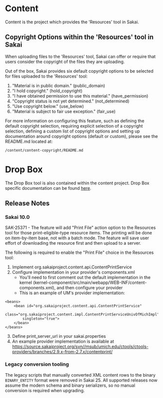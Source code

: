 # Content

Content is the project which provides the 'Resources' tool in Sakai.

## Copyright Options within the 'Resources' tool in Sakai

When uploading files to the 'Resources' tool, Sakai can offer or require that users consider the copyright of the files they are uploading.

Out of the box, Sakai provides six default copyright options to be selected for files uploaded to the 'Resources' tool:

1. "Material is in public domain." (public_domain)
2. "I hold copyright." (hold_copyright)
3. "I have obtained permission to use this material." (have_permission)
4. "Copyright status is not yet determined." (not_determined)
5. "Use copyright below." (use_below)
6. "Material is subject to fair use exception." (fair_use)

For more information on configuring this feature, such as defining the default copyright selection, requiring explicit selection of a copyright selection, defining a custom list of
copyright options and setting up documentation around copyright options (default or custom), please see the README.md located at:

```
/content/content-copyright/README.md
```

# Drop Box

The Drop Box tool is also contained within the content project. Drop Box specific documentation can be found [here](./DropBox.md).

## Release Notes

### Sakai 10.0

SAK-25371 - The feature will add "Print File" action option to the Resources tool for those print-eligible-type resource items.
The printing will be done on item-by-item base, not with a batch mode. The feature will save user effort of downloading the resource first and then upload to a  server.

The following is required to enable the "Print File" choice in the Resources tool:

1. Implement org.sakaiproject.content.api.ContentPrintService
2. Configure implementation in your provider's components.xml
	* You'll need to first comment out the default implementation in the kernel (kernel-component/src/main/webapp/WEB-INF/content-components.xml), and then configure your provider
	* This is an example of UM's provider implementation:

```
<beans>
	<bean id="org.sakaiproject.content.api.ContentPrintService"
		class="org.sakaiproject.content.impl.ContentPrintServiceUnivOfMichImpl"
		singleton="true">
	</bean>
</beans>
```

3. Define print_server_url in your sakai.properties
4. An example provider implementation is available at https://source.sakaiproject.org/svn//msub/umich.edu/ctools/ctools-providers/branches/2.9.x-from-2.7.x/contentprint/

### Legacy conversion tooling

The legacy scripts that manually converted XML content rows to the binary
`BINARY_ENTITY` format were removed in Sakai 25. All supported releases now
assume the modern schema and binary serializers, so no manual conversion is
required when upgrading.

